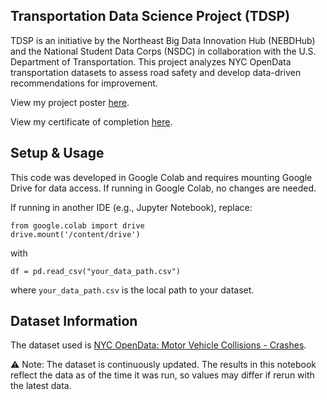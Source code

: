 ## Transportation Data Science Project (TDSP)
TDSP is an initiative by the Northeast Big Data Innovation Hub (NEBDHub) and the National Student Data Corps (NSDC) in collaboration with the U.S. Department of Transportation. This project analyzes NYC OpenData transportation datasets to assess road safety and develop data-driven recommendations for improvement.

View my project poster [here](https://github.com/Uyenng/TDSP/blob/main/TDSP%20Poster.pdf).

View my certificate of completion [here](https://github.com/Uyenng/TDSP/blob/main/TDSP%20Certificate.pdf).

## Setup & Usage
This code was developed in Google Colab and requires mounting Google Drive for data access. If running in Google Colab, no changes are needed.

If running in another IDE (e.g., Jupyter Notebook), replace:

```
from google.colab import drive
drive.mount('/content/drive')
```
with
```
df = pd.read_csv("your_data_path.csv")
```

where `your_data_path.csv` is the local path to your dataset.

## Dataset Information

The dataset used is [NYC OpenData: Motor Vehicle Collisions - Crashes](https://data.cityofnewyork.us/Public-Safety/Motor-Vehicle-Collisions-Crashes/h9gi-nx95).

⚠️ Note: The dataset is continuously updated. The results in this notebook reflect the data as of the time it was run, so values may differ if rerun with the latest data.
